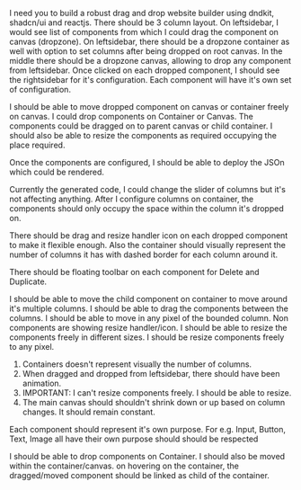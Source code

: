 I need you to build a robust drag and drop website builder using dndkit, shadcn/ui and reactjs.
There should be 3 column layout. On leftsidebar, I would see list of components from which I could drag the component on canvas (dropzone). On leftsidebar, there should be a dropzone container as well with option to set columns after being dropped on root canvas.
In the middle there should be a dropzone canvas, allowing to drop any component from leftsidebar.
Once clicked on each dropped component, I should see the rightsidebar for it's configuration. Each component will have it's own set of configuration.

I should be able to move dropped component on canvas or container freely on canvas. I could drop components on Container or Canvas. The components could be dragged on to parent canvas or child container. I should also be able to resize the components as required occupying the place required.

Once the components are configured, I should be able to deploy the JSOn which could be rendered.

Currently the generated code, I could change the slider of columns but it's not affecting anything. After I configure columns on container, the components should only occupy the space within the column it's dropped on.

There should be drag and resize handler icon on each dropped component to make it flexible enough. Also the container should visually represent the number of columns it has with dashed border for each column around it.

There should be floating toolbar on each component for
Delete and Duplicate.

I should be able to move the child component on container to move around it's multiple columns. I should be able to drag the components between the columns. I should be able to move in any pixel of the bounded column.
Non components are showing resize handler/icon. I should be able to resize the components freely in different sizes. I should be resize components freely to any pixel.

1) Containers doesn't represent visually the number of columns.
2) When dragged and dropped from leftsidebar, there should have been animation.
3) IMPORTANT: I can't resize components freely. I should be able to resize.
4) The main canvas should shouldn't shrink down or up based on column changes. It should remain constant.

 Each component should represent it's own purpose. For e.g. Input, Button, Text, Image all have their own purpose should should be respected

I should be able to drop components on Container. I should also be moved within the container/canvas. on hovering on the container, the dragged/moved component should be linked as child of the container.
